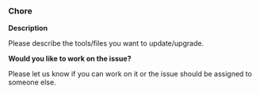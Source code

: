 ### Chore

**Description**

Please describe the tools/files you want to update/upgrade.  

**Would you like to work on the issue?**

Please let us know if you can work on it or the issue should be assigned to someone else.